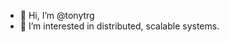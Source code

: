 - 👋 Hi, I’m @tonytrg
- 👀 I’m interested in distributed, scalable systems.

<!---
tonytrg/tonytrg is a ✨ special ✨ repository because its `README.md` (this file) appears on your GitHub profile.
You can click the Preview link to take a look at your changes.
--->

